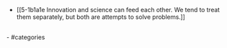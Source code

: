 
- [[5-1b1a1e Innovation and science can feed each other. We tend to treat them separately, but both are attempts to solve problems.]]
<br>
- #categories
